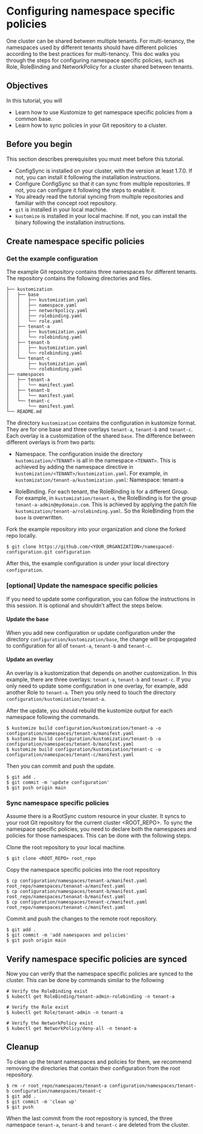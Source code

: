 # Configuring namespace specific policies

One cluster can be shared between multiple tenants. For multi-tenancy, the namespaces used by different tenants should have different policies according to the best practices for multi-tenancy. This doc walks you through the steps for configuring namespace specific policies, such as Role, RoleBinding and NetworkPolicy for a cluster shared between tenants.

## Objectives
In this tutorial, you will
- Learn how to use Kustomize to get namespace specific policies from a common base.
- Learn how to sync policies in your Git repository to a cluster.

## Before you begin
This section describes prerequisites you must meet before this tutorial.
- ConfigSync is installed on your cluster, with the version at least 1.7.0. If not, you can install it following the installation instructions.
- Configure ConfigSync so that it can sync from multiple repositories. If not, you can configure it following the steps to enable it.
- You already read the tutorial syncing from multiple repositories and familiar with the concept root repository.
- `git` is installed in your local machine.
- `kustomize` is installed in your local machine. If not, you can install the binary following the installation instructions.

## Create namespace specific policies

### Get the example configuration
The example Git repository contains three namespaces for different tenants. The repository contains the  following directories and files.
```
├── kustomization
│   ├── base
│   │   ├── kustomization.yaml
│   │   ├── namespace.yaml
│   │   ├── networkpolicy.yaml
│   │   ├── rolebinding.yaml
│   │   └── role.yaml
│   ├── tenant-a
│   │   ├── kustomization.yaml
│   │   └── rolebinding.yaml
│   ├── tenant-b
│   │   ├── kustomization.yaml
│   │   └── rolebinding.yaml
│   └── tenant-c
│       ├── kustomization.yaml
│       └── rolebinding.yaml
├── namespaces
│   ├── tenant-a
│   │   └── manifest.yaml
│   ├── tenant-b
│   │   └── manifest.yaml
│   └── tenant-c
│       └── manifest.yaml
└── README.md
```

The directory `kustomization` contains the configuration in kustomize format. They are for one base and  three overlays `tenant-a`, `tenant-b` and `tenant-c`. Each overlay is a customization of the shared `base`. The difference between different overlays is from two parts:
- Namespace. The configuration inside the directory `kustomization/<TENANT>` is all in the namespace `<TENANT>`. This is achieved by adding the namespace directive in `kustomization/<TENANT>/kustomization.yaml`. For example, in `kustomization/tenant-a/kustomization.yaml`:
Namespace: tenant-a

- RoleBinding. For each tenant, the RoleBinding is for a different Group. For example, in `kustomization/tenant-a`, the RoleBinding is for the group `tenant-a-admin@mydomain.com`. This is achieved by applying the patch file `kustomization/tenant-a/rolebinding.yaml`. So the RoleBinding from the `base` is overwritten.

Fork the example repository into your organization and clone the forked repo locally.

```
$ git clone https://github.com/<YOUR_ORGANIZATION>/namespaced-configuration.git configuration
```

After this, the example configuration is under your local directory `configuration`.

### [optional] Update the namespace specific policies
If you need to update some configuration, you can follow the instructions in this session. It is optional and shouldn’t affect the steps below.
#### Update the base
When you add new configuration or update configuration under the directory `configuration/kustomization/base`, the change will be propagated to configuration for all of `tenant-a`, `tenant-b` and `tenant-c`.
#### Update an overlay
An overlay is a kustomization that depends on another customization. In this example, there are three overlays: `tenant-a`, `tenant-b` and `tenant-c`. If you only need to update some configuration in one overlay, for example, add another Role to  `tenant-a`. Then you only need to touch the directory `configuration/kustomization/tenant-a`.


After the update, you should rebuild the kustomize output for each namespace following the commands.
```
$ kustomize build configuration/kustomization/tenant-a -o configuration/namespaces/tenant-a/manifest.yaml
$ kustomize build configuration/kustomization/tenant-b -o configuration/namespaces/tenant-b/manifest.yaml
$ kustomize build configuration/kustomization/tenant-c -o configuration/namespaces/tenant-c/manifest.yaml
```

Then you can commit and push the update.

```
$ git add .
$ git commit -m 'update configuration'
$ git push origin main
```

### Sync namespace specific policies

Assume there is a RootSync custom resource in your cluster. It syncs to your root Git repository for the current cluster <ROOT_REPO>. To sync the namespace specific policies, you need to declare both the namespaces and policies for those namespaces. This can be done with the following steps.

Clone the root repository to your local machine.
```
$ git clone <ROOT_REPO> root_repo
```

Copy the namespace specific policies into the root repository

```
$ cp configuration/namespaces/tenant-a/manifest.yaml  root_repo/namespaces/tenanat-a/manifest.yaml
$ cp configuration/namespaces/tenant-b/manifest.yaml  root_repo/namespaces/tenanat-b/manifest.yaml
$ cp configuration/namespaces/tenant-c/manifest.yaml  root_repo/namespaces/tenanat-c/manifest.yaml
```

Commit and push the changes to the remote root repository.

```
$ git add .
$ git commit -m 'add namespaces and policies'
$ git push origin main
```

## Verify namespace specific policies are synced
Now you can verify that the namespace specific policies are synced to the cluster. This can be done by commands similar to the following
```
# Verify the RoleBinding exist
$ kubectl get RoleBinding/tenant-admin-rolebinding -n tenant-a

# Verify the Role exist
$ kubectl get Role/tenant-admin -n tenant-a

# Verify the NetworkPolicy exist
$ kubectl get NetworkPolicy/deny-all -n tenant-a
```


## Cleanup
To clean up the tenant namespaces and policies for them, we recommend removing the directories that contain their configuration from the root repository.

```
$ rm -r root_repo/namespaces/tenant-a configuration/namespaces/tenant-b configuration/namespaces/tenant-c
$ git add .
$ git commit -m 'clean up'
$ git push
```

When the last commit from the root repository is synced, the three namespace `tenant-a`, `tenant-b` and `tenant-c` are deleted from the cluster.


